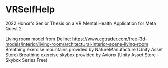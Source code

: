 # VRSelfHelp
2022 Honor's Senior Thesis on a VR Mental Health Application for Meta Quest 2

Living room model from Deline: https://www.cgtrader.com/free-3d-models/interior/living-room/architectural-interior-scene-living-room
Breathing exercise mountains provided by NatureManufacture (Unity Asset Store)
Breathing exercise skybox provided by Avionx (Unity Asset Store - Skybox Series Free)
